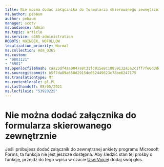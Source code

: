 ```yaml
---
title: Nie można dodać załącznika do formularza skierowanego zewnętrznie
ms.author: pebaum
author: pebaum
manager: scotv
ms.audience: Admin
ms.topic: article
ms.service: o365-administration
ROBOTS: NOINDEX, NOFOLLOW
localization_priority: Normal
ms.collection: Adm_O365
ms.custom:
- "9003121"
- "5901"
ms.openlocfilehash: caa23df4aa0847a8c31fc015e8c18859132a5a2c1ff7fe6d3dd98357671c3435
ms.sourcegitcommit: b5f7da89a650d2915dc652449623c78be6247175
ms.translationtype: MT
ms.contentlocale: pl-PL
ms.lasthandoff: 08/05/2021
ms.locfileid: "53920225"
---
```

# <a name="unable-to-add-an-attachment-to-an-externally-facing-form"></a>Nie można dodać załącznika do formularza skierowanego zewnętrznie

Jeśli próbujesz dodać załącznik do zewnętrznej ankiety programu Microsoft Forms, ta funkcja nie jest jeszcze dostępna. Aby śledzić stan tej prośby o funkcję, przejdź do tego wpisu w czacie [UserVoice](https://go.microsoft.com/fwlink/?linkid=2133069)i dodaj swój głos.
